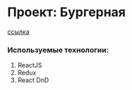 # Проект: Бургерная

[ссылка](https://aleksandrdronov.github.io/react-burger/)

### Используемые технологии:
1. ReactJS
2. Redux
3. React DnD
